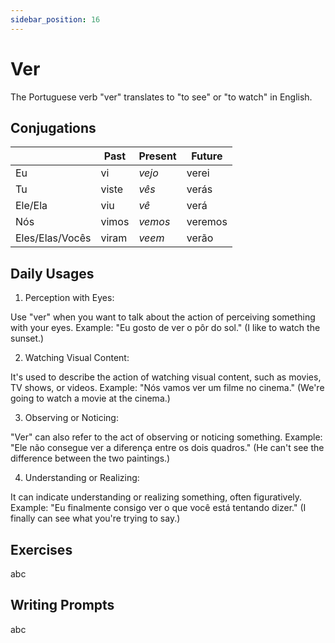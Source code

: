 ```yaml
---
sidebar_position: 16
---
```


# Ver

The Portuguese verb "ver" translates to "to see" or "to watch" in English.

## Conjugations

|                 | Past  | Present | Future  |
| --------------- | ----- | ------- | ------- |
| Eu              | vi    | _vejo_  | verei   |
| Tu              | viste | _vês_   | verás   |
| Ele/Ela         | viu   | _vê_    | verá    |
| Nós             | vimos | _vemos_ | veremos |
| Eles/Elas/Vocês | viram | _veem_  | verão   |

## Daily Usages

1. Perception with Eyes:

Use "ver" when you want to talk about the action of perceiving something with your eyes.
Example: "Eu gosto de ver o pôr do sol." (I like to watch the sunset.)

2. Watching Visual Content:

It's used to describe the action of watching visual content, such as movies, TV shows, or videos.
Example: "Nós vamos ver um filme no cinema." (We're going to watch a movie at the cinema.)

3. Observing or Noticing:

"Ver" can also refer to the act of observing or noticing something.
Example: "Ele não consegue ver a diferença entre os dois quadros." (He can't see the difference between the two paintings.)

4. Understanding or Realizing:

It can indicate understanding or realizing something, often figuratively.
Example: "Eu finalmente consigo ver o que você está tentando dizer." (I finally can see what you're trying to say.)

## Exercises

abc

## Writing Prompts

abc
